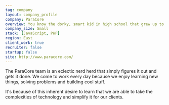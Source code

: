 ```yaml
---
tag: company
layout: company_profile
company: ParaCore
overview: You know the dorky, smart kid in high school that grew up to be super awesome and successful in their 20s? That's us.
company_size: Small
stack: [JavaScript, PHP]
region: East
client_work: true
recruiter: false
startup: false
site: http://www.paracore.com/
---
```


The ParaCore team is an eclectic nerd herd that simply figures it out and gets it done. We come to work every day because we enjoy learning new things, solving problems and building cool stuff.

It's because of this inherent desire to learn that we are able to take the complexities of technology and simplify it for our clients.